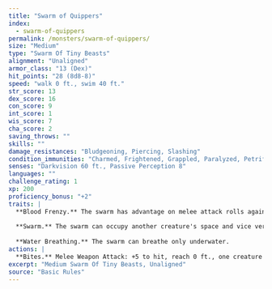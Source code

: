 ```yaml
---
title: "Swarm of Quippers"
index:
  - swarm-of-quippers
permalink: /monsters/swarm-of-quippers/
size: "Medium"
type: "Swarm Of Tiny Beasts"
alignment: "Unaligned"
armor_class: "13 (Dex)"
hit_points: "28 (8d8-8)"
speed: "walk 0 ft., swim 40 ft."
str_score: 13
dex_score: 16
con_score: 9
int_score: 1
wis_score: 7
cha_score: 2
saving_throws: ""
skills: ""
damage_resistances: "Bludgeoning, Piercing, Slashing"
condition_immunities: "Charmed, Frightened, Grappled, Paralyzed, Petrified, Prone, Restrained, Stunned"
senses: "Darkvision 60 ft., Passive Perception 8"
languages: ""
challenge_rating: 1
xp: 200
proficiency_bonus: "+2"
traits: |
  **Blood Frenzy.** The swarm has advantage on melee attack rolls against any creature that doesn't have all its hit points.
  
  **Swarm.** The swarm can occupy another creature's space and vice versa, and the swarm can move through any opening large enough for a Tiny quipper. The swarm can't regain hit points or gain temporary hit points.
  
  **Water Breathing.** The swarm can breathe only underwater.
actions: |
  **Bites.** Melee Weapon Attack: +5 to hit, reach 0 ft., one creature in the swarm's space. Hit: 14 (4d6) piercing damage, or 7 (2d6) piercing damage if the swarm has half of its hit points or fewer.
excerpt: "Medium Swarm Of Tiny Beasts, Unaligned"
source: "Basic Rules"
---
```

